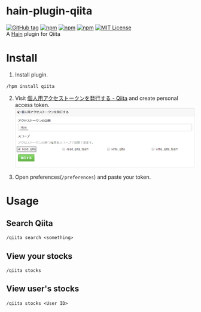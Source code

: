 # hain-plugin-qiita
[![GitHub tag](https://img.shields.io/github/tag/prince-0203/hain-plugin-qiita.svg?maxAge=60?style=flat-square)](https://github.com/prince-0203/hain-plugin-qiita/tags)
[![npm](https://img.shields.io/npm/v/hain-plugin-qiita.svg?maxAge=60?style=flat-square)](https://www.npmjs.com/package/hain-plugin-qiita)
[![npm](https://img.shields.io/npm/dm/hain-plugin-qiita.svg?maxAge=60?style=flat-square)](https://www.npmjs.com/package/hain-plugin-qiita)
[![npm](https://img.shields.io/npm/dt/hain-plugin-qiita.svg?maxAge=60?style=flat-square)](https://www.npmjs.com/package/hain-plugin-qiita)
[![MIT License](http://img.shields.io/badge/license-MIT-blue.svg?style=flat)](LICENSE)  
A [Hain](https://github.com/appetizermonster/hain) plugin for Qiita

# Install
1. Install plugin.

```
/hpm install qiita
```

2. Visit [個人用アクセストークンを発行する - Qiita](https://qiita.com/settings/tokens/new) and create personal access token.  
![Create access token](create_access_token.png)

3. Open preferences(`/preferences`) and paste your token.

# Usage
## Search Qiita

```
/qiita search <something>
```

## View your stocks

```
/qiita stocks
```

## View user's stocks

```
/qiita stocks <User ID>
```
